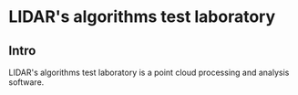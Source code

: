 # LIDAR's algorithms test laboratory

## Intro
LIDAR's algorithms test laboratory is a point cloud processing and analysis software.
